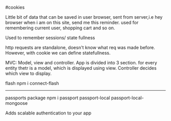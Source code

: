 #cookies

Little bit of data that can be saved in user browser, sent from server,i.e hey browser when i am on this site, send me this reminder. used for remembering current user, shopping cart and so on.

Used to remember sessions/ state fullness

http requests are standalone, doesn't know what req was made before. However, with cookie we can define statefullness.

MVC: Model, view and controller. App is divided into 3 section. for every entity thetr is a model, which is displayed using view. Controller decides which view to display.

flash
npm i connect-flash



---
passports package
npm i passport passport-local passport-local-mongoose

Adds scalable authentication to your app